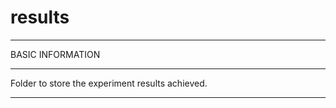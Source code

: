 # results

*************************************************************
BASIC INFORMATION
*************************************************************
Folder to store the experiment results achieved.

*************************************************************